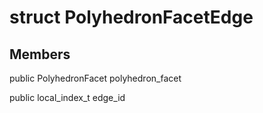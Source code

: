 # struct PolyhedronFacetEdge

## Members

public PolyhedronFacet polyhedron_facet

public local_index_t edge_id



